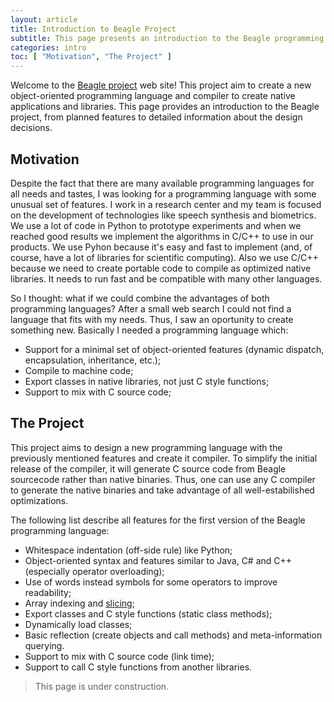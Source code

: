 ```yaml
---
layout: article
title: Introduction to Beagle Project
subtitle: This page presents an introduction to the Beagle programming language project
categories: intro
toc: [ "Motivation", "The Project" ]
---
```


Welcome to the [Beagle project](https://github.com/brunexgeek/Beagle) web site! This project aim to create a new object-oriented programming language and compiler to create native applications and libraries. This page provides an introduction to the Beagle project, from planned features to detailed information about the design decisions.

## Motivation

Despite the fact that there are many available programming languages for all needs and tastes, I was looking for a programming language with some unusual set of features. I work in a research center and my team is focused on the development of technologies like speech synthesis and biometrics. We use a lot of code in Python to prototype experiments and when we reached good results we implement the algorithms in C/C++ to use in our products. We use Pyhon because it's easy and fast to implement (and, of course, have a lot of libraries for scientific computing). Also we use C/C++ because we need to create portable code to compile as optimized native libraries. It needs to run fast and be compatible with many other languages.

So I thought: what if we could combine the advantages of both programming languages? After a small web search I could not find a language that fits with my needs. Thus, I saw an oportunity to create something new. Basically I needed a programming language which:

+ Support for a minimal set of object-oriented features (dynamic dispatch, encapsulation, inheritance, etc.);
+ Compile to machine code;
+ Export classes in native libraries, not just C style functions;
+ Support to mix with C source code;

## The Project

This project aims to design a new programming language with the previously mentioned features and create it compiler. To simplify the initial release of the compiler, it will generate C source code from Beagle sourcecode rather than native binaries. Thus, one can use any C compiler to generate the native binaries and take advantage of all well-estabilished optimizations.

The following list describe all features for the first version of the Beagle programming language:

+ Whitespace indentation (off-side rule) like Python;
+ Object-oriented syntax and features similar to Java, C# and C++ (especially operator overloading);
+ Use of words instead symbols for some operators to improve readability;
+ Array indexing and [slicing](http://en.wikipedia.org/wiki/Array_slicing);
+ Export classes and C style functions (static class methods);
+ Dynamically load classes;
+ Basic reflection (create objects and call methods) and meta-information querying.
+ Support to mix with C source code (link time);
+ Support to call C style functions from another libraries.

> This page is under construction.

<!-- In the following sections is presented detailed explanations of the features listed above. -->

<!-- ### Whitespace indented -->

<!-- ### Object-Oriented -->

<!-- ## Export Classes and Methods -->

<!-- ## Dynamic Class Loading -->

<!-- ## Reflection and Meta-programming -->

<!-- ## Compatible With C/C++ -->

